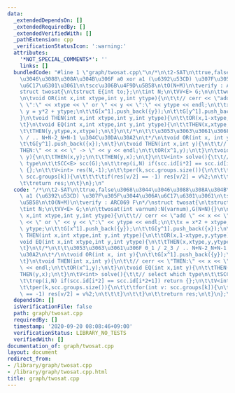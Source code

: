 ```yaml
---
data:
  _extendedDependsOn: []
  _extendedRequiredBy: []
  _extendedVerifiedWith: []
  _pathExtension: cpp
  _verificationStatusIcon: ':warning:'
  attributes:
    '*NOT_SPECIAL_COMMENTS*': ''
    links: []
  bundledCode: "#line 1 \"graph/twosat.cpp\"\n/*\n\t2-SAT\n\ttrue,false\u3068\u3044\
    \u3046\u3088\u308A\u304B\u306F a0 xor a1 (\u6392\u53CD) \u307F\u305F\u3044\u306A\
    \u6C17\u6301\u3061\n\tscc\u306B\u4F9D\u5B58\n\tO(N+M)\n\tverify : ARC069 F\n*/\n\
    struct twosat{\n\tstruct E{int to;};\n\tint N;\n\tVV<E> G;\n\n\ttwosat(int varnum):N(varnum),G(N+N){}\n\
    \n\tvoid OR(int x,int xtype,int y,int ytype){\n\t\t// cerr << \"add \" << x <<\
    \ \":\" << xtype << \" or \" << y << \":\" << ytype << endl;\n\t\tx = x*2 + xtype,\
    \ y = y*2 + ytype;\n\t\tG[x^1].push_back({y});\n\t\tG[y^1].push_back({x});\n\t\
    }\n\tvoid THEN(int x,int xtype,int y,int ytype){\n\t\tOR(x,1-xtype,y,ytype);\n\
    \t}\n\tvoid EQ(int x,int xtype,int y,int ytype){\n\t\tTHEN(x,xtype,y,ytype);\n\
    \t\tTHEN(y,ytype,x,xtype);\n\t}\n\t/*\n\t\t\u3053\u3063\u3061\u306F 0_1 / 2_3\
    \ / .. N+N-2_N+N-1 \u304C\u30DA\u30A2\n\t*/\n\tvoid OR(int x, int y){\n\t\tG[x^1].push_back({y});\n\
    \t\tG[y^1].push_back({x});\n\t}\n\tvoid THEN(int x,int y){\n\t\t// cerr << \"\
    THEN:\" << x << \" -> \" << y << endl;\n\t\tOR(x^1,y);\n\t}\n\tvoid EQ(int x,int\
    \ y){\n\t\tTHEN(x,y);\n\t\tTHEN(y,x);\n\t}\n\tV<int> solve(){\t\t// select which\
    \ type\n\t\tSCC<E> scc(G);\n\t\trep(i,N) if(scc.id[i*2] == scc.id[i*2+1]) return\
    \ {};\n\t\tV<int> res(N,-1);\n\t\tper(k,scc.groups.size()){\n\t\t\tfor(int v:\
    \ scc.groups[k]){\n\t\t\t\tif(res[v/2] == -1) res[v/2] = v%2;\n\t\t\t}\n\t\t}\n\
    \t\treturn res;\n\t}\n};\n"
  code: "/*\n\t2-SAT\n\ttrue,false\u3068\u3044\u3046\u3088\u308A\u304B\u306F a0 xor\
    \ a1 (\u6392\u53CD) \u307F\u305F\u3044\u306A\u6C17\u6301\u3061\n\tscc\u306B\u4F9D\
    \u5B58\n\tO(N+M)\n\tverify : ARC069 F\n*/\nstruct twosat{\n\tstruct E{int to;};\n\
    \tint N;\n\tVV<E> G;\n\n\ttwosat(int varnum):N(varnum),G(N+N){}\n\n\tvoid OR(int\
    \ x,int xtype,int y,int ytype){\n\t\t// cerr << \"add \" << x << \":\" << xtype\
    \ << \" or \" << y << \":\" << ytype << endl;\n\t\tx = x*2 + xtype, y = y*2 +\
    \ ytype;\n\t\tG[x^1].push_back({y});\n\t\tG[y^1].push_back({x});\n\t}\n\tvoid\
    \ THEN(int x,int xtype,int y,int ytype){\n\t\tOR(x,1-xtype,y,ytype);\n\t}\n\t\
    void EQ(int x,int xtype,int y,int ytype){\n\t\tTHEN(x,xtype,y,ytype);\n\t\tTHEN(y,ytype,x,xtype);\n\
    \t}\n\t/*\n\t\t\u3053\u3063\u3061\u306F 0_1 / 2_3 / .. N+N-2_N+N-1 \u304C\u30DA\
    \u30A2\n\t*/\n\tvoid OR(int x, int y){\n\t\tG[x^1].push_back({y});\n\t\tG[y^1].push_back({x});\n\
    \t}\n\tvoid THEN(int x,int y){\n\t\t// cerr << \"THEN:\" << x << \" -> \" << y\
    \ << endl;\n\t\tOR(x^1,y);\n\t}\n\tvoid EQ(int x,int y){\n\t\tTHEN(x,y);\n\t\t\
    THEN(y,x);\n\t}\n\tV<int> solve(){\t\t// select which type\n\t\tSCC<E> scc(G);\n\
    \t\trep(i,N) if(scc.id[i*2] == scc.id[i*2+1]) return {};\n\t\tV<int> res(N,-1);\n\
    \t\tper(k,scc.groups.size()){\n\t\t\tfor(int v: scc.groups[k]){\n\t\t\t\tif(res[v/2]\
    \ == -1) res[v/2] = v%2;\n\t\t\t}\n\t\t}\n\t\treturn res;\n\t}\n};\n"
  dependsOn: []
  isVerificationFile: false
  path: graph/twosat.cpp
  requiredBy: []
  timestamp: '2020-09-20 08:08:46+09:00'
  verificationStatus: LIBRARY_NO_TESTS
  verifiedWith: []
documentation_of: graph/twosat.cpp
layout: document
redirect_from:
- /library/graph/twosat.cpp
- /library/graph/twosat.cpp.html
title: graph/twosat.cpp
---
```

